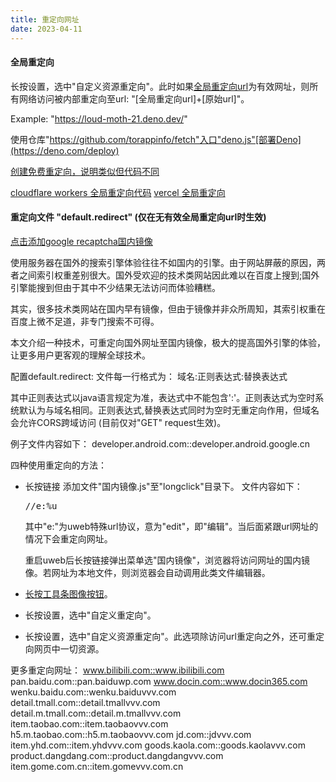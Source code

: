 ```yaml
---
title: 重定向网址
date: 2023-04-11
---
```

#### 全局重定向
长按设置，选中"自定义资源重定向"。此时如果<a href="i:60/data/data/info.torapp.uweb/files/config.html:https://jamesfengcao.codeberg.page/zh/searchurl/config.html">全局重定向url</a>为有效网址，则所有网络访问被内部重定向至url: "[全局重定向url]+[原始url]"。

Example: "https://loud-moth-21.deno.dev/"

使用仓库"https://github.com/torappinfo/fetch"入口"deno.js"[部署Deno](https://deno.com/deploy)

[创建免费重定向，说明类似但代码不同](https://gitee.com/jja8/NewBingGoGo.wikis/blob/master/创建魔法链接/使用免费的的云服务提供商创建魔法链接.md)

[cloudflare workers 全局重定向代码](../../en/searchurl/cloudflare/redirect.js)
[vercel 全局重定向](https://github.com/torappinfo/vercel)

#### 重定向文件 "default.redirect" (仅在无有效全局重定向url时生效)
<a target="_self" href="i:0gdefault.redirect:../searchurl/txt/redirect.cfg">点击添加google recaptcha国内镜像</a>

使用服务器在国外的搜索引擎体验往往不如国内的引擎。由于网站屏蔽的原因，两者之间索引权重差别很大。国外受欢迎的技术类网站因此难以在百度上搜到;国外引擎能搜到但由于其中不少结果无法访问而体验糟糕。

其实，很多技术类网站在国内早有镜像，但由于镜像并非众所周知，其索引权重在百度上微不足道，非专门搜索不可得。

本文介绍一种技术，可重定向国外网址至国内镜像，极大的提高国外引擎的体验，让更多用户更客观的理解全球技术。

配置default.redirect:
文件每一行格式为：
域名:正则表达式:替换表达式

其中正则表达式以java语言规定为准，表达式中不能包含':'。正则表达式为空时系统默认为与域名相同。正则表达式,替换表达式同时为空时无重定向作用，但域名会允许CORS跨域访问 (目前仅对"GET" request生效)。

例子文件内容如下：
developer.android.com::developer.android.google.cn

四种使用重定向的方法：
- 长按链接
  添加文件"国内镜像.js"至"longclick"目录下。
  文件内容如下：
  <pre>//e:%u</pre>

  其中"e:"为uweb特殊url协议，意为"edit"，即"编辑"。当后面紧跟url网址的情况下会重定向网址。

  重启uweb后长按链接弹出菜单选"国内镜像"，浏览器将访问网址的国内镜像。若网址为本地文件，则浏览器会自动调用此类文件编辑器。

- [长按工具条图像按钮](../urls/index.html)。
- 长按设置，选中"自定义重定向"。
- 长按设置，选中"自定义资源重定向"。此选项除访问url重定向之外，还可重定向网页中一切资源。

更多重定向网址：
www.bilibili.com::www.ibilibili.com
pan.baidu.com::pan.baiduwp.com
www.docin.com::www.docin365.com
wenku.baidu.com::wenku.baiduvvv.com
detail.tmall.com::detail.tmallvvv.com
detail.m.tmall.com::detail.m.tmallvvv.com
item.taobao.com::item.taobaovvv.com
h5.m.taobao.com::h5.m.taobaovvv.com
jd.com::jdvvv.com
item.yhd.com::item.yhdvvv.com
goods.kaola.com::goods.kaolavvv.com
product.dangdang.com::product.dangdangvvv.com
item.gome.com.cn::item.gomevvv.com.cn


